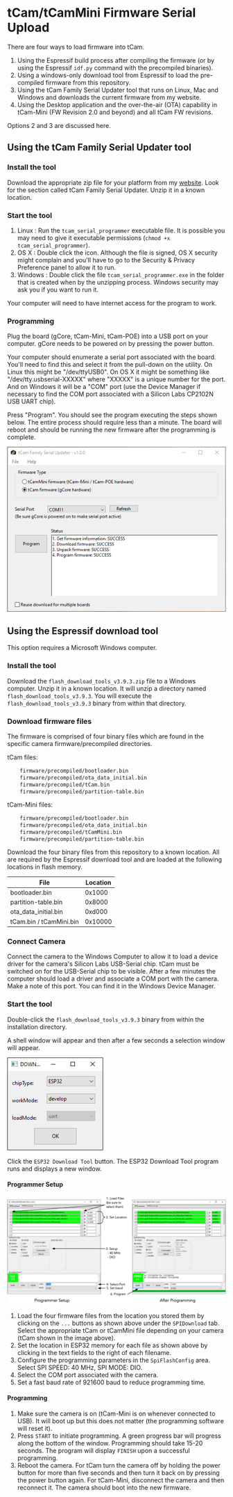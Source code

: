 # tCam/tCamMini Firmware Serial Upload
There are four ways to load firmware into tCam.

1. Using the Espressif build process after compiling the firmware (or by using the Espressif ```idf.py``` command with the precompiled binaries).
2. Using a windows-only download tool from Espressif to load the pre-compiled firmware from this repository.
3. Using the tCam Family Serial Updater tool that runs on Linux, Mac and Windows and downloads the current firmware from my website.
4. Using the Desktop application and the over-the-air (OTA) capability in tCam-Mini (FW Revision 2.0 and beyond) and all tCam FW revisions.

Options 2 and 3 are discussed here.

## Using the tCam Family Serial Updater tool

### Install the tool
Download the appropriate zip file for your platform from my [website](http://danjuliodesigns.com/products/tcam.html).  Look for the section called tCam Family Serial Updater.  Unzip it in a known location.

### Start the tool

1. Linux : Run the ```tcam_serial_programmer``` executable file.  It is possible you may need to give it executable permissions (```chmod +x tcam_serial_programmer```).
2. OS X : Double click the icon.  Although the file is signed, OS X security might complain and you'll have to go to the Security & Privacy Preference panel to allow it to run.
3. Windows : Double click the file ```tcam_serial_programmer.exe``` in the folder that is created when by the unzipping process.  Windows security may ask you if you want to run it.

Your computer will need to have internet access for the program to work.

### Programming
Plug the board (gCore, tCam-Mini, tCam-POE) into a USB port on your computer.  gCore needs to be powered on by pressing the power button.

Your computer should enumerate a serial port associated with the board.  You'll need to find this and select it from the pull-down on the utility.  On Linux this might be "/dev/ttyUSB0".  On OS X it might be something like "/dev/tty.usbserial-XXXXX" where "XXXXX" is a unique number for the port.  And on Windows it will be a "COM" port (use the Device Manager if necessary to find the COM port associated with a Silicon Labs CP2102N USB UART chip).

Press "Program".  You should see the program executing the steps shown below.  The entire process should require less than a minute.  The board will reboot and should be running the new firmware after the programming is complete.

![tCam Family Serial Updater tool](pictures/tcam_serial_updater.png)

## Using the Espressif download tool
This option requires a Microsoft Windows computer.

### Install the tool
Download the `flash_download_tools_v3.9.3.zip` file to a Windows computer.  Unzip it in a known location.  It will unzip a directory named `flash_download_tools_v3.9.3`.  You will execute the ```flash_download_tools_v3.9.3``` binary from within that directory.

### Download firmware files
The firmware is comprised of four binary files which are found in the specific camera firmware/precompiled directories.

tCam files:

```
	firmware/precompiled/bootloader.bin
	firmware/precompiled/ota_data_initial.bin
	firmware/precompiled/tCam.bin
	firmware/precompiled/partition-table.bin
```

tCam-Mini files:

```
	firmware/precompiled/bootloader.bin
	firmware/precompiled/ota_data_initial.bin
	firmware/precompiled/tCamMini.bin
	firmware/precompiled/partition-table.bin
```

Download the four binary files from this repository to a known location.  All are required by the Espressif download tool and are loaded at the following locations in flash memory.

| File | Location |
| --- | --- |
| bootloader.bin | 0x1000 |
| partition-table.bin | 0x8000 |
| ota\_data_initial.bin | 0xd000 |
| tCam.bin / tCamMini.bin | 0x10000 |

### Connect Camera
Connect the camera to the Windows Computer to allow it to load a device driver for the camera's Silicon Labs USB-Serial chip.  tCam must be switched on for the USB-Serial chip to be visible.  After a few minutes the computer should load a driver and associate a COM port with the camera.  Make a note of this port.  You can find it in the Windows Device Manager.

### Start the tool
Double-click the ```flash_download_tools_v3.9.3``` binary from within the installation directory.

A shell window will appear and then after a few seconds a selection window will appear.

![Espressif Tool Selection](pictures/tool_selection.png)

Click the `ESP32 Download Tool` button.  The ESP32 Download Tool program runs and displays a new window.

#### Programmer Setup

![Espressif ESP32 Download Tool](pictures/tool_operation.png)

1. Load the four firmware files from the location you stored them by clicking on the `...` buttons as shown above under the `SPIDownload` tab.  Select the appropriate tCam or tCamMini file depending on your camera (tCam shown in the image above).
2. Set the location in ESP32 memory for each file as shown above by clicking in the text fields to the right of each filename.
3. Configure the programming parameters in the `SpiFlashConfig` area.  Select SPI SPEED: 40 MHz, SPI MODE: DIO.
4. Select the COM port associated with the camera.
5. Set a fast baud rate of 921600 baud to reduce programming time.

#### Programming

1. Make sure the camera is on (tCam-Mini is on whenever connected to USB).  It will boot up but this does not matter (the programming software will reset it).
2. Press `START` to initiate programming.  A green progress bar will progress along the bottom of the window.  Programming should take 15-20 seconds.  The program will display `FINISH` upon a successful programming.
3. Reboot the camera.  For tCam turn the camera off by holding the power button for more than five seconds and then turn it back on by pressing the power button again.  For tCam-Mini, disconnect the camera and then reconnect it.  The camera should boot into the new firmware.

